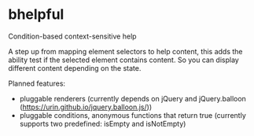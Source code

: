 # bhelpful
Condition-based context-sensitive help

A step up from mapping element selectors to help content, this adds the ability test if the selected element contains content. So you can display different content depending on the state.

Planned features: 
* pluggable renderers (currently depends on jQuery and jQuery.balloon (https://urin.github.io/jquery.balloon.js/))
* pluggable conditions, anonymous functions that return true (currently supports two predefined: isEmpty and isNotEmpty)

